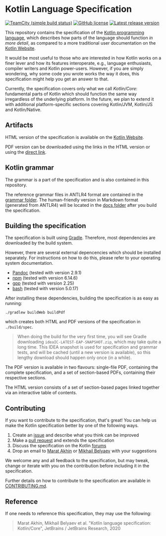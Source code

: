 # Kotlin Language Specification

[![TeamCity (simple build status)](https://img.shields.io/teamcity/https/teamcity.jetbrains.com/e/Kotlin_Spec_DocsMaster.svg?style=flat)](https://teamcity.jetbrains.com/viewType.html?buildTypeId=Kotlin_Spec_DocsMaster&branch_Kotlin_dev=%3Cdefault%3E&tab=buildTypeStatusDiv)
[![GitHub license](https://img.shields.io/badge/license-Apache%20License%202.0-blue.svg?style=flat)](https://www.apache.org/licenses/LICENSE-2.0)
[![Latest release version](https://img.shields.io/github/v/release/Kotlin/kotlin-spec?style=flat)](https://github.com/Kotlin/kotlin-spec/releases)

This repository contains the specification of the [Kotlin programming language](https://kotlinlang.org), which describes how parts of the language should function *in more detail*, as compared to a more traditional user documentation on the [Kotlin Website](https://kotlinlang.org/docs/reference/).

It would be most useful to those who are interested in how Kotlin works on a finer lever and how its features interoperate, e.g., language enthusiasts, compiler writers and Kotlin power-users.
However, if you are simply wondering, why some code you wrote works the way it does, this specification might help you get an answer to that.

Currently, the specification covers only what we call *Kotlin/Core*: fundamental parts of Kotlin which should function the same way irregardless of the underlying platform.
In the future, we plan to extend it with additional platform-specific sections covering Kotlin/JVM, Kotlin/JS and Kotlin/Native.

## Artifacts

HTML version of the specification is available on the [Kotlin Website](https://kotlinlang.org/spec).

PDF version can be downloaded using the links in the HTML version or using the [direct link](https://kotlinlang.org/spec/pdf/kotlin-spec.pdf).

## Kotlin grammar

The grammar is a part of the specification and is also contained in this repository.

The reference grammar files in ANTLR4 format are contained in the [grammar folder](https://github.com/Kotlin/kotlin-spec/tree/master/grammar/src/main/antlr/).
The human-friendly version in Markdown format (generated from ANTLR4) will be located in the [docs folder](https://github.com/Kotlin/kotlin-spec/tree/master/docs/src/md/kotlin.core/grammar.generated.md) after you build the specification.

## Building the specification

The specification is built using [Gradle](https://gradle.org/).
Therefore, most dependencies are downloaded by the build system.

However, there are several external depencencies which should be installed separately.
For instructions on how to do this, please refer to your operating system documentation.

* [Pandoc](https://pandoc.org/) (tested with version 2.9.1)
* [npm](https://www.npmjs.com/) (tested with version 6.14.6)
* [gpp](https://logological.org/gpp) (tested with version 2.25)
* [bash](https://www.gnu.org/software/bash/) (tested with version 5.0.17)

After installing these dependencies, building the specification is as easy as running:

```
./gradlew buildWeb buildPdf
```

which creates both HTML and PDF versions of the specification in `./build/spec`.

> When doing the build for the very first time, you will see Gradle downloading `ideaIC-LATEST-EAP-SNAPSHOT.zip`, which may take quite a long time.
> This IDEA snapshot is used for specification and grammar tests, and will be cached (until a new version is available), so this lengthy download should happen only once (in a while).

The PDF version is available in two flavours: single-file PDF, containing the complete specification, and a set of section-based PDFs, containing their respective sections.

The HTML version consists of a set of section-based pages linked together via an interactive table of contents.

## Contributing

If you want to contribute to the specification, that's great!
You can help us make the Kotlin specification better by one of the following ways.

1. Create an [issue](https://github.com/Kotlin/kotlin-spec/issues) and describe what you think can be improved
1. Make a [pull request](https://github.com/Kotlin/kotlin-spec/pulls) and extends the specification
1. Discuss the specification on the Kotlin [forums](https://discuss.kotlinlang.org/)
1. Drop an email to [Marat Akhin](mailto:marat.akhin@jetbrains.com) or [Mikhail Belyaev](mailto:mikhail.belyaev@jetbrains.com) with your suggestions

We welcome any and all feedback to the specification, but may tweak, change or iterate with you on the contribution before including it in the specification.

Further details on how to contribute to the specification are available in [CONTRIBUTING.md](CONTRIBUTING.md).

## Reference

If one needs to reference this specification, they may use the following:

> Marat Akhin, Mikhail Belyaev et al. "Kotlin language specification: Kotlin/Core", JetBrains / JetBrains Research, 2020
